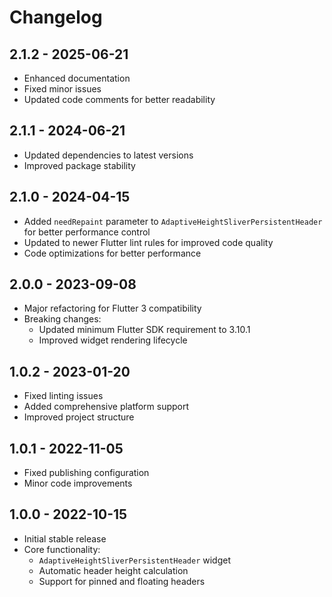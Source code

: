 # Changelog

## 2.1.2 - 2025-06-21

* Enhanced documentation
* Fixed minor issues
* Updated code comments for better readability

## 2.1.1 - 2024-06-21

* Updated dependencies to latest versions
* Improved package stability

## 2.1.0 - 2024-04-15

* Added `needRepaint` parameter to `AdaptiveHeightSliverPersistentHeader` for better performance control
* Updated to newer Flutter lint rules for improved code quality
* Code optimizations for better performance

## 2.0.0 - 2023-09-08

* Major refactoring for Flutter 3 compatibility
* Breaking changes:
  * Updated minimum Flutter SDK requirement to 3.10.1
  * Improved widget rendering lifecycle

## 1.0.2 - 2023-01-20

* Fixed linting issues
* Added comprehensive platform support
* Improved project structure

## 1.0.1 - 2022-11-05

* Fixed publishing configuration
* Minor code improvements

## 1.0.0 - 2022-10-15

* Initial stable release
* Core functionality:
  * `AdaptiveHeightSliverPersistentHeader` widget
  * Automatic header height calculation
  * Support for pinned and floating headers
